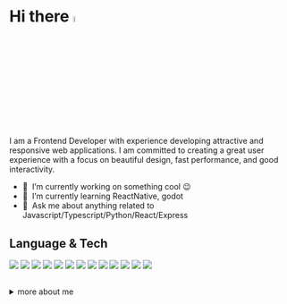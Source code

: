 # Hi there <a href="https://www.gautamkrishnar.com/"><img src="https://media.giphy.com/media/hvRJCLFzcasrR4ia7z/giphy.gif" width="5%"></a>

I am a Frontend Developer with experience developing attractive and responsive web applications. I am committed to creating a great user experience with a focus on beautiful design, fast performance, and good interactivity.


- 🔭 &nbsp;I’m currently working on something cool :wink:
- 🌱 &nbsp;I’m currently learning ReactNative, godot
- 💬 &nbsp;Ask me about anything related to Javascript/Typescript/Python/React/Express


## Language & Tech
<div>
<image src="https://img.shields.io/badge/HTML5-E34F26?style=for-the-badge&logo=html5&logoColor=white" />
<image src="https://img.shields.io/badge/CSS3-1572B6?style=for-the-badge&logo=css3&logoColor=white" />
<image src="https://img.shields.io/badge/JavaScript-323330?style=for-the-badge&logo=javascript&logoColor=F7DF1E" />
<image src="https://img.shields.io/badge/PHP-777BB4?style=for-the-badge&logo=php&logoColor=white" />
<image src="https://img.shields.io/badge/Python-FFD43B?style=for-the-badge&logo=python&logoColor=blue" />
<image src="https://img.shields.io/badge/TypeScript-007ACC?style=for-the-badge&logo=typescript&logoColor=white" />

<image src="https://img.shields.io/badge/Tailwind_CSS-38B2AC?style=for-the-badge&logo=tailwind-css&logoColor=white" />
<image src="https://img.shields.io/badge/Sass-CC6699?style=for-the-badge&logo=sass&logoColor=white" />
<image src="https://img.shields.io/badge/Bootstrap-563D7C?style=for-the-badge&logo=bootstrap&logoColor=white" />

<image src="https://img.shields.io/badge/React-20232A?style=for-the-badge&logo=react&logoColor=61DAFB" />

<image src="https://img.shields.io/badge/Ionic-3880FF?style=for-the-badge&logo=ionic&logoColor=white" />
<image src="https://img.shields.io/badge/Cordova-35434F?style=for-the-badge&logo=apache-cordova&logoColor=E8E8E8" />
<image src="https://img.shields.io/badge/Capacitor-119EFF?style=for-the-badge&logo=Capacitor&logoColor=white" />

</div>

##
<details>
  <summary>more about me</summary>

  
  ![Top Langs](https://github-readme-stats.vercel.app/api/top-langs/?username=Alamabd&layout=compact&hide=css,html)
  
  ![Alamabd' github stats](https://github-readme-stats.vercel.app/api?username=Alamabd&count_private=true&show_icons=true&theme=transparent)
</details> 



<!--
**nifalq/nifalq** is a ✨ _special_ ✨ repository because its `README.md` (this file) appears on your GitHub profile.

Here are some ideas to get you started:

- 🔭 I’m currently working on ...
- 🌱 I’m currently learning ...
- 👯 I’m looking to collaborate on ...
- 🤔 I’m looking for help with ...
- 💬 Ask me about ...
- 📫 How to reach me: ...
- 😄 Pronouns: ...
- ⚡ Fun fact: ...
-->
